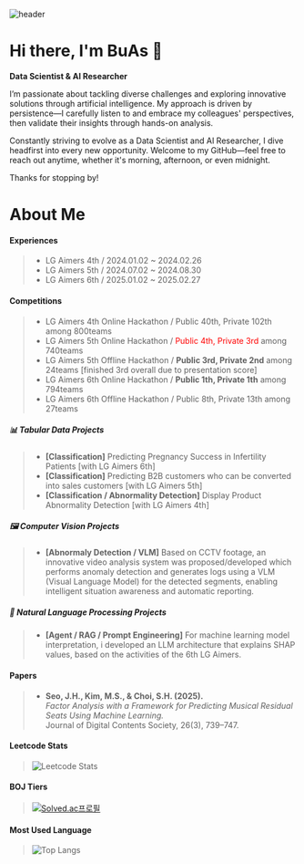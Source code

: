 ![header](https://capsule-render.vercel.app/api?type=venom&color=auto&height=300&section=header&text=SeoBuAs&fontSize=90&fontColor=gray&strokeWidth=1&stroke=FFFFFF)

# Hi there, I'm BuAs 👋

**Data Scientist & AI Researcher**

I’m passionate about tackling diverse challenges and exploring innovative solutions through artificial intelligence. My approach is driven by persistence—I carefully listen to and embrace my colleagues' perspectives, then validate their insights through hands-on analysis.

Constantly striving to evolve as a Data Scientist and AI Researcher, I dive headfirst into every new opportunity. Welcome to my GitHub—feel free to reach out anytime, whether it's morning, afternoon, or even midnight.

Thanks for stopping by!

# About Me
#### Experiences
> - LG Aimers 4th / 2024.01.02 ~ 2024.02.26
> - LG Aimers 5th / 2024.07.02 ~ 2024.08.30
> - LG Aimers 6th / 2025.01.02 ~ 2025.02.27
#### Competitions
> - LG Aimers 4th Online Hackathon / Public 40th, Private 102th among 800teams
> - LG Aimers 5th Online Hackathon / <font color="red">Public 4th, Private 3rd</font> among 740teams
> - LG Aimers 5th Offline Hackathon / **Public 3rd, Private 2nd** among 24teams [finished 3rd overall due to presentation score]
> - LG Aimers 6th Online Hackathon / **Public 1th, Private 1th** among 794teams
> - LG Aimers 6th Offline Hackathon / Public 8th, Private 13th among 27teams
##### 📊 Tabular Data Projects
> - **[Classification]** Predicting Pregnancy Success in Infertility Patients [with LG Aimers 6th]
> - **[Classification]** Predicting B2B customers who can be converted into sales customers [with LG Aimers 5th]
> - **[Classification / Abnormality Detection]** Display Product Abnormality Detection [with LG Aimers 4th]

##### 🖼️ Computer Vision Projects
> - **[Abnormaly Detection / VLM]** Based on CCTV footage, an innovative video analysis system was proposed/developed which performs anomaly detection and generates logs using a VLM (Visual Language Model) for the detected segments, enabling intelligent situation awareness and automatic reporting.
##### 📝 Natural Language Processing Projects
> - **[Agent / RAG / Prompt Engineering]** For machine learning model interpretation, i developed an LLM architecture that explains SHAP values, based on the activities of the 6th LG Aimers.


#### Papers
> - **Seo, J.H., Kim, M.S., & Choi, S.H. (2025).**  
>   *Factor Analysis with a Framework for Predicting Musical Residual Seats Using Machine Learning.*  
>   Journal of Digital Contents Society, 26(3), 739–747.

#### Leetcode Stats
> ![Leetcode Stats](https://leetcard.jacoblin.cool/lapor?ext=contest)
#### BOJ Tiers
> [![Solved.ac프로필](http://mazassumnida.wtf/api/v2/generate_badge?boj={handle})](https://solved.ac/{handle})
#### Most Used Language
> ![Top Langs](https://github-readme-stats.vercel.app/api/top-langs/?username=SeoBuAs&langs_count=8)

